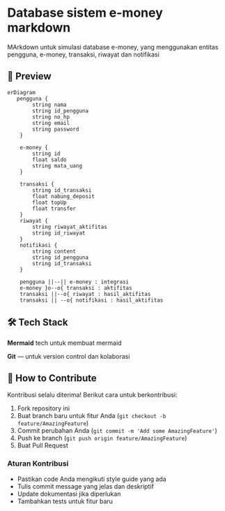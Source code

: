 # Database sistem e-money markdown

MArkdown untuk simulasi database e-money, yang menggunakan entitas pengguna, e-money, transaksi, riwayat dan notifikasi

## 📸 Preview

```mermaid
erDiagram
   pengguna {
        string nama
        string id_pengguna
        string no_hp
        string email
        string password
    }

    e-money {
        string id
        float saldo
        string mata_uang
    }

    transaksi {
        string id_transaksi
        float nabung_deposit
        float topUp
        float transfer
    }
    riwayat {
        string riwayat_aktifitas
        string id_riwayat
    }
    notifikasi {
        string content
        string id_pengguna
        string id_transaksi
    }

    pengguna ||--|| e-money : integrasi
    e-money }o--o{ transaksi : aktifitas
    transaksi ||--o{ riwayat : hasil_aktifitas
    transaksi || --o{ notifikasi : hasil_aktifitas

```

## 🛠️ Tech Stack

**Mermaid**
tech untuk membuat mermaid

**Git** — untuk version control dan kolaborasi

## 🤝 How to Contribute

Kontribusi selalu diterima! Berikut cara untuk berkontribusi:

1. Fork repository ini
2. Buat branch baru untuk fitur Anda (`git checkout -b feature/AmazingFeature`)
3. Commit perubahan Anda (`git commit -m 'Add some AmazingFeature'`)
4. Push ke branch (`git push origin feature/AmazingFeature`)
5. Buat Pull Request

### Aturan Kontribusi

- Pastikan code Anda mengikuti style guide yang ada
- Tulis commit message yang jelas dan deskriptif
- Update dokumentasi jika diperlukan
- Tambahkan tests untuk fitur baru
